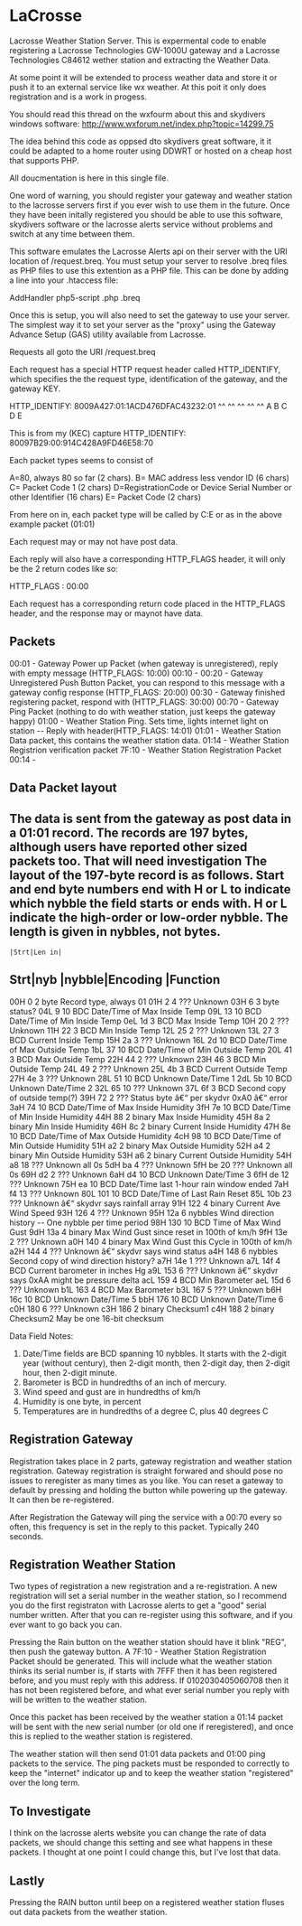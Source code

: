 LaCrosse
========

Lacrosse Weather Station Server. This is expermental code to enable registering a Lacrosse Technologies GW-1000U gateway and a Lacrosse Technologies C84612 wether station and extracting the Weather Data.

  At some point it will be extended to process weather data
and store it or push it to an external service like wx weather.  At this poit it only does registration and is a work in progess.

You should read this thread on the wxfourm about this and skydivers windows software:
http://www.wxforum.net/index.php?topic=14299.75

The idea behind this code as oppsed dto skydivers great software, it it could be adapted to a home router using DDWRT or hosted
on a cheap host that supports PHP.

All doucmentation is here in this single file.

One word of warning, you should register your gateway and weather station to the lacrosse servers first if you ever wish to use them in the future.
Once they have been initally registered you should be able to use this software, skydivers software or the lacrosse alerts service without problems
and switch at any time between them.

This software emulates the Lacrosse Alerts api on their server with the URI location of /request.breq.  You must setup your server to resolve .breq files
as PHP files to use this extention as a PHP file. This can be done by adding a line into your .htaccess file:

AddHandler php5-script .php .breq

Once this is setup, you will also need to set the gateway to use your server.  The simplest way it to set your server as the "proxy" using the 
Gateway Advance Setup (GAS) utility available from Lacrosse.

Requests all goto the URI /request.breq

Each request has a special HTTP request header called HTTP_IDENTIFY, which specifies the the request type, identification of the gateway, and the gateway KEY.


HTTP_IDENTIFY: 8009A427:01:1ACD476DFAC43232:01
               ^^  ^^   ^^        ^^        ^^
               A   B    C         D         E

This is from my (KEC) capture
HTTP_IDENTIFY: 80097B29:00:914C428A9FD46E58:70

Each packet types seems to consist of

A=80, always 80 so far (2 chars).
B= MAC address less vendor ID (6 chars)
C= Packet Code 1 (2 chars)
D=RegistrationCode or Device Serial Number or other Identifier (16 chars)
E= Packet Code (2 chars)

From here on in, each packet type will be called by C:E or as in the above example packet (01:01)

Each request may or may not have post data.

Each reply will also have a corresponding HTTP_FLAGS header, it will only be the 2 return codes like so:

HTTP_FLAGS : 00:00

Each request has a corresponding return code placed in the HTTP_FLAGS header, and the response may or maynot have data.

Packets
-------
00:01 - Gateway Power up Packet (when gateway is unregistered), reply with empty message (HTTP_FLAGS: 10:00)
00:10 -
00:20 - Gateway Unregistered Push Button Packet, you can respond to this message with a gateway config response (HTTP_FLAGS: 20:00)
00:30 - Gateway finished registering packet, respond with (HTTP_FLAGS: 30:00)
00:70 - Gateway Ping Packet (nothing to do with weather station, just keeps the gateway happy)
01:00 - Weather Station Ping.  Sets time, lights internet light on station  -- Reply with header(HTTP_FLAGS: 14:01)
01:01 - Weather Station Data packet, this contains the weather station data.
01:14 - Weather Station Registrion verification packet
7F:10 - Weather Station Registration Packet
00:14 - 


Data Packet layout
------------------
The data is sent from the gateway as post data in a 01:01 record.  The records are 197 bytes, although users have reported
other sized packets too. That will need investigation
The layout of the 197-byte record is as follows. Start and end byte numbers end with H or L to indicate which nybble the 
field starts or ends with. H or L indicate the high-order or low-order nybble. The length is given in nybbles, not bytes.
----------------------------------
    |Strt|Len in|
Strt|nyb |nybble|Encoding |Function
----------------------------------
00H   0    2      byte     Record type, always 01
01H   2    4      ???      Unknown
03H   6    3      byte     status?
04L   9    10     BDC      Date/Time of Max Inside Temp
09L   13   10     BCD      Date/Time of Min Inside Temp
0eL   1d   3      BCD      Max Inside Temp
10H   20   2      ???      Unknown
11H   22   3      BCD      Min Inside Temp
12L   25   2      ???      Unknown
13L   27   3      BCD      Current Inside Temp
15H   2a   3      ???      Unknown
16L   2d   10     BCD      Date/Time of Max Outside Temp
1bL   37   10     BCD      Date/Time of Min Outside Temp
20L   41   3      BCD      Max Outside Temp
22H   44   2      ???      Unknown
23H   46   3      BCD      Min Outside Temp
24L   49   2      ???      Unknown
25L   4b   3      BCD      Current Outside Temp
27H   4e   3      ???      Unknown
28L   51   10     BCD      Unknown Date/Time 1
2dL   5b   10     BCD      Unknown Date/Time 2
32L   65   10     ???      Unknown
37L   6f   3      BCD      Second copy of outside temp(?)
39H   72   2      ???      Status byte â€“ per skydvr 0xA0 â€“ error
3aH   74   10     BCD      Date/Time of Max Inside Humidity
3fH   7e   10     BCD      Date/Time of Min Inside Humidity
44H   88   2      binary   Max Inside Humidity
45H   8a   2      binary   Min Inside Humidity
46H   8c   2      binary   Current Inside Humidity
47H   8e   10     BCD      Date/Time of Max Outside Humidity
4cH   98   10     BCD      Date/Time of Min Outside Humidity
51H   a2   2      binary   Max Outside Humidity
52H   a4   2      binary   Min Outside Humidity
53H   a6   2      binary   Current Outside Humidity
54H   a8   18     ???      Unknown all 0s
5dH   ba   4      ???      Unknown
5fH   be   20     ???      Unknown all 0s
69H   d2   2      ???      Unknown
6aH   d4   10     BCD      Unknown Date/Time 3
6fH   de   12     ???      Unknown
75H   ea   10     BCD      Date/Time last 1-hour rain window ended
7aH   f4   13     ???      Unknown
80L   101  10     BCD      Date/Time of Last Rain Reset
85L   10b  23     ???      Unknown â€“ skydvr says rainfall array
91H   122  4      binary   Current Ave Wind Speed
93H   126  4      ???      Unknown
95H   12a  6      nybbles  Wind direction history -- One nybble per time period
98H   130  10     BCD      Time of Max Wind Gust
9dH   13a  4      binary   Max Wind Gust since reset in 100th of km/h
9fH   13e  2      ???      Unknown
a0H   140  4      binary   Max Wind Gust this Cycle in 100th of km/h
a2H   144  4      ???      Unknown â€“ skydvr says wind status
a4H   148  6      nybbles  Second copy of wind direction history?
a7H   14e  1      ???      Unknown
a7L   14f  4      BCD      Current barometer in inches Hg
a9L   153  6      ???      Unknown â€“ skydvr says 0xAA might be pressure delta
acL   159  4      BCD      Min Barometer
aeL   15d  6      ???      Unknown
b1L   163  4      BCD      Max Barometer
b3L   167  5      ???      Unknown
b6H   16c  10     BCD      Unknown Date/Time 5
bbH   176  10     BCD      Unknown Date/Time 6
c0H   180  6      ???      Unknown
c3H   186  2      binary   Checksum1
c4H   188  2      binary   Checksum2 May be one 16-bit checksum

Data Field Notes:
1. Date/Time fields are BCD spanning 10 nybbles. It starts with the 2-digit 
   year (without century), then 2-digit month, then 2-digit day, then 2-digit 
   hour, then 2-digit minute.
2. Barometer is BCD in hundredths of an inch of mercury.
3. Wind speed and gust are in hundredths of km/h
4. Humidity is one byte, in percent
5. Temperatures are in hundredths of a degree C, plus 40 degrees C



Registration Gateway
--------------------
Registration takes place in 2 parts, gateway registration and weather station registration.   Gateway registration is straight forwared and
should pose no issues to reregister as many times as you like.   You can reset a gateway to default by pressing and holding the button while powering up the 
gateway.  It can then be re-registered.

After Registration the Gateway will ping the service with a 00:70 every so often, this frequency is set in the reply to this packet.
Typically 240 seconds.

Registration Weather Station
----------------------------
Two types of registration a new registration and a re-registration.   A new registration will set a serial number in the weather
station, so I recommend you do the first registraton with Lacrosse alerts to get a "good" serial number written.  After that you can 
re-register using this software, and if you ever want to go back you can.

Pressing the Rain button on the weather station should have it blink "REG", then push the gateway button.  A 7F:10 - 
Weather Station Registration Packet should be generated.  This will include what the weather station thinks its serial number
is, if starts with 7FFF then it has been registered before, and you must reply with this address.  If 0102030405060708 then
it has not been registered before, and what ever serial number you reply with will be written to the weather station.

Once this packet has been received by the weather station a 01:14 packet will be sent with the new serial number (or old
one if reregistered), and once this is replied to the weather station is registered.

The weather station will then send  01:01 data packets and 01:00 ping packets to the service.  The ping packets must be responded
to correctly to keep the "internet" indicator up and to keep the weather station "registered" over the long term.

To Investigate
---------------
I think on the lacrosse alerts website you can change the rate of data packets, we should change this setting and see
what happens in these packets.   I thought at one point I could change this, but I've lost that data.

Lastly
------
Pressing the RAIN button until beep on a registered weather station fluses out data packets from the weather station.
